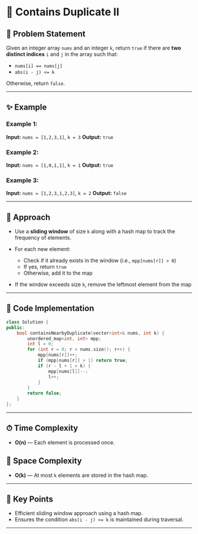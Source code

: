 
# 🔢 Contains Duplicate II

## 📝 Problem Statement

Given an integer array `nums` and an integer `k`, return `true` if there are **two distinct indices** `i` and `j` in the array such that:

* `nums[i] == nums[j]`
* `abs(i - j) <= k`

Otherwise, return `false`.

---

## ✨ Example

### Example 1:

**Input:** `nums = [1,2,3,1]`, `k = 3`
**Output:** `true`

### Example 2:

**Input:** `nums = [1,0,1,1]`, `k = 1`
**Output:** `true`

### Example 3:

**Input:** `nums = [1,2,3,1,2,3]`, `k = 2`
**Output:** `false`

---

## 🚀 Approach

* Use a **sliding window** of size `k` along with a hash map to track the frequency of elements.
* For each new element:

  * Check if it already exists in the window (i.e., `mpp[nums[r]] > 0`)
  * If yes, return `true`
  * Otherwise, add it to the map
* If the window exceeds size `k`, remove the leftmost element from the map

---

## 🔢 Code Implementation

```cpp
class Solution {
public:
    bool containsNearbyDuplicate(vector<int>& nums, int k) {
        unordered_map<int, int> mpp;
        int l = 0;
        for (int r = 0; r < nums.size(); r++) {
            mpp[nums[r]]++;
            if (mpp[nums[r]] > 1) return true;
            if (r - l + 1 > k) {
                mpp[nums[l]]--;
                l++;
            }
        }
        return false;
    }
};
```

---

## ⏱ Time Complexity

* **O(n)** — Each element is processed once.

## 💾 Space Complexity

* **O(k)** — At most `k` elements are stored in the hash map.

---

## 🌟 Key Points

* Efficient sliding window approach using a hash map.
* Ensures the condition `abs(i - j) <= k` is maintained during traversal.

---
